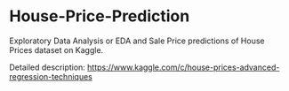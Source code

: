 # House-Price-Prediction

Exploratory Data Analysis or EDA and Sale Price predictions of House Prices dataset on Kaggle.

Detailed description: https://www.kaggle.com/c/house-prices-advanced-regression-techniques
